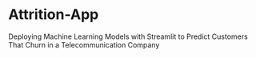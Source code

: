 # Attrition-App
Deploying Machine Learning Models with Streamlit to Predict Customers That Churn in a Telecommunication Company
